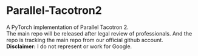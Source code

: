 # Parallel-Tacotron2
A PyTorch implementation of Parallel Tacotron 2.   
The main repo will be released after legal review of professionals. And the repo is tracking the main repo from our official github account.    
__Disclaimer:__ I do not represent or work for Google.   
